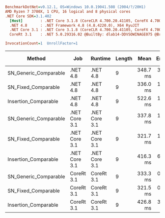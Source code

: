 ``` ini

BenchmarkDotNet=v0.12.1, OS=Windows 10.0.19041.508 (2004/?/20H1)
AMD Ryzen 7 3700X, 1 CPU, 16 logical and 8 physical cores
.NET Core SDK=3.1.402
  [Host]        : .NET Core 3.1.8 (CoreCLR 4.700.20.41105, CoreFX 4.700.20.41903), X64 RyuJIT
  .NET 4.8      : .NET Framework 4.8 (4.8.4220.0), X64 RyuJIT
  .NET Core 3.1 : .NET Core 3.1.8 (CoreCLR 4.700.20.41105, CoreFX 4.700.20.41903), X64 RyuJIT
  CoreRt 3.1    : .NET 5.0.29316.02 @BuiltBy: dlab14-DDVSOWINAGE075 @Branch: master @Commit: 40be8b7e2598b2ccb827fd90cd30c0e2d4496941, X64 AOT

InvocationCount=1  UnrollFactor=1  

```
|                Method |           Job |       Runtime | Length |     Mean |   Error |  StdDev | Gen 0 | Gen 1 | Gen 2 | Allocated |
|---------------------- |-------------- |-------------- |------- |---------:|--------:|--------:|------:|------:|------:|----------:|
| SN_Generic_Comparable |      .NET 4.8 |      .NET 4.8 |      9 | 348.7 ms | 3.03 ms | 2.84 ms |     - |     - |     - |         - |
|   SN_Fixed_Comparable |      .NET 4.8 |      .NET 4.8 |      9 | 336.0 ms | 1.76 ms | 1.56 ms |     - |     - |     - |         - |
|  Insertion_Comparable |      .NET 4.8 |      .NET 4.8 |      9 | 522.6 ms | 1.71 ms | 1.60 ms |     - |     - |     - |         - |
| SN_Generic_Comparable | .NET Core 3.1 | .NET Core 3.1 |      9 | 337.8 ms | 1.34 ms | 1.25 ms |     - |     - |     - |      48 B |
|   SN_Fixed_Comparable | .NET Core 3.1 | .NET Core 3.1 |      9 | 321.7 ms | 1.31 ms | 1.22 ms |     - |     - |     - |         - |
|  Insertion_Comparable | .NET Core 3.1 | .NET Core 3.1 |      9 | 416.3 ms | 6.07 ms | 5.67 ms |     - |     - |     - |    1856 B |
| SN_Generic_Comparable |    CoreRt 3.1 |    CoreRt 3.1 |      9 | 333.3 ms | 0.99 ms | 0.93 ms |     - |     - |     - |         - |
|   SN_Fixed_Comparable |    CoreRt 3.1 |    CoreRt 3.1 |      9 | 321.5 ms | 0.70 ms | 0.66 ms |     - |     - |     - |         - |
|  Insertion_Comparable |    CoreRt 3.1 |    CoreRt 3.1 |      9 | 426.8 ms | 3.11 ms | 2.76 ms |     - |     - |     - |         - |
